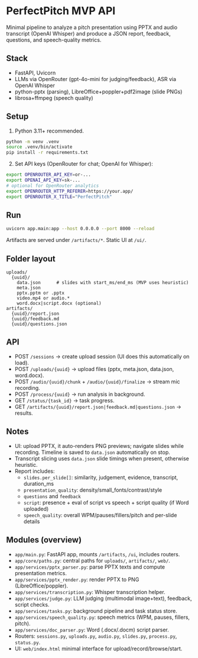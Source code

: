 # PerfectPitch MVP API

Minimal pipeline to analyze a pitch presentation using PPTX and audio transcript (OpenAI Whisper) and produce a JSON report, feedback, questions, and speech-quality metrics.

## Stack
- FastAPI, Uvicorn
- LLMs via OpenRouter (gpt-4o-mini for judging/feedback), ASR via OpenAI Whisper
- python-pptx (parsing), LibreOffice+poppler+pdf2image (slide PNGs)
- librosa+ffmpeg (speech quality)

## Setup

1) Python 3.11+ recommended.

```bash
python -m venv .venv
source .venv/bin/activate
pip install -r requirements.txt
```

2) Set API keys (OpenRouter for chat; OpenAI for Whisper):
```bash
export OPENROUTER_API_KEY=or-...
export OPENAI_API_KEY=sk-...
# optional for OpenRouter analytics
export OPENROUTER_HTTP_REFERER=https://your.app/
export OPENROUTER_X_TITLE="PerfectPitch"
```

## Run
```bash
uvicorn app.main:app --host 0.0.0.0 --port 8000 --reload
```

Artifacts are served under `/artifacts/*`. Static UI at `/ui/`.

## Folder layout
```
uploads/
  {uuid}/
    data.json      # slides with start_ms/end_ms (MVP uses heuristic)
    meta.json
    pptx.pptm or .pptx
    video.mp4 or audio.*
    word.docx|script.docx (optional)
artifacts/
  {uuid}/report.json
  {uuid}/feedback.md
  {uuid}/questions.json
```

## API
- POST `/sessions` → create upload session (UI does this automatically on load).
- POST `/uploads/{uuid}` → upload files (pptx, meta.json, data.json, word.docx).
- POST `/audio/{uuid}/chunk` + `/audio/{uuid}/finalize` → stream mic recording.
- POST `/process/{uuid}` → run analysis in background.
- GET `/status/{task_id}` → task progress.
- GET `/artifacts/{uuid}/report.json|feedback.md|questions.json` → results.

## Notes
- UI: upload PPTX, it auto-renders PNG previews; navigate slides while recording. Timeline is saved to `data.json` automatically on stop.
- Transcript slicing uses `data.json` slide timings when present, otherwise heuristic.
- Report includes:
  - `slides.per_slide[]`: similarity, judgement, evidence, transcript, duration_ms
  - `presentation_quality`: density/small_fonts/contrast/style
  - `questions` and `feedback`
  - `script`: presence + eval of script vs speech + script quality (if Word uploaded)
  - `speech_quality`: overall WPM/pauses/fillers/pitch and per-slide details

## Modules (overview)
- `app/main.py`: FastAPI app, mounts `/artifacts`, `/ui`, includes routers.
- `app/core/paths.py`: central paths for `uploads/`, `artifacts/`, `web/`.
- `app/services/pptx_parser.py`: parse PPTX texts and compute presentation metrics.
- `app/services/pptx_render.py`: render PPTX to PNG (LibreOffice/poppler).
- `app/services/transcription.py`: Whisper transcription helper.
- `app/services/judge.py`: LLM judging (multimodal image+text), feedback, script checks.
- `app/services/tasks.py`: background pipeline and task status store.
- `app/services/speech_quality.py`: speech metrics (WPM, pauses, fillers, pitch).
- `app/services/doc_parser.py`: Word (.docx/.docm) script parser.
- Routers: `sessions.py`, `uploads.py`, `audio.py`, `slides.py`, `process.py`, `status.py`.
- UI: `web/index.html` minimal interface for upload/record/browse/start.
